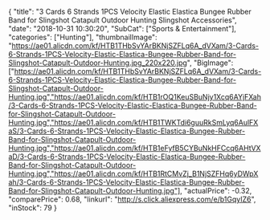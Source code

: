 {
	"title": "3 Cards 6 Strands 1PCS Velocity Elastic Elastica Bungee Rubber Band for Slingshot Catapult Outdoor Hunting Slingshot Accessories",
	"date": "2018-10-31 10:30:20",
	"SubCat": ["Sports & Entertainment"],
	"categories": ["Hunting"],
	"thumbnailImage": "https://ae01.alicdn.com/kf/HTB1THbSvYArBKNjSZFLq6A_dVXam/3-Cards-6-Strands-1PCS-Velocity-Elastic-Elastica-Bungee-Rubber-Band-for-Slingshot-Catapult-Outdoor-Hunting.jpg_220x220.jpg",
	"BigImage": ["https://ae01.alicdn.com/kf/HTB1THbSvYArBKNjSZFLq6A_dVXam/3-Cards-6-Strands-1PCS-Velocity-Elastic-Elastica-Bungee-Rubber-Band-for-Slingshot-Catapult-Outdoor-Hunting.jpg","https://ae01.alicdn.com/kf/HTB1rOQ1KeuSBuNjy1Xcq6AYjFXah/3-Cards-6-Strands-1PCS-Velocity-Elastic-Elastica-Bungee-Rubber-Band-for-Slingshot-Catapult-Outdoor-Hunting.jpg","https://ae01.alicdn.com/kf/HTB1TWKTdi6guuRkSmLyq6AulFXaS/3-Cards-6-Strands-1PCS-Velocity-Elastic-Elastica-Bungee-Rubber-Band-for-Slingshot-Catapult-Outdoor-Hunting.jpg","https://ae01.alicdn.com/kf/HTB1eFyfB5CYBuNkHFCcq6AHtVXaD/3-Cards-6-Strands-1PCS-Velocity-Elastic-Elastica-Bungee-Rubber-Band-for-Slingshot-Catapult-Outdoor-Hunting.jpg","https://ae01.alicdn.com/kf/HTB1RtCMvZj_B1NjSZFHq6yDWpXah/3-Cards-6-Strands-1PCS-Velocity-Elastic-Elastica-Bungee-Rubber-Band-for-Slingshot-Catapult-Outdoor-Hunting.jpg"],
	"actualPrice": -0.32,
	"comparePrice": 0.68,
	"linkurl": "http://s.click.aliexpress.com/e/b1GqyIZ6",
	"inStock": 79
}
